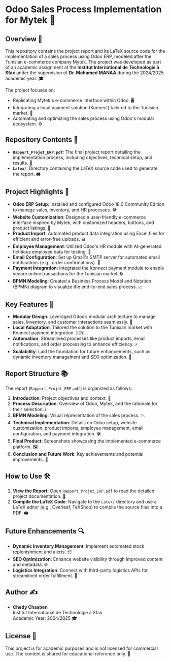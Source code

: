 # Odoo Sales Process Implementation for Mytek 🚀

## Overview 📝
This repository contains the project report and its LaTeX source code for the implementation of a sales process using Odoo ERP, modeled after the Tunisian e-commerce company Mytek. The project was developed as part of an academic assignment at the **Institut International de Technologie à Sfax** under the supervision of **Dr. Mohamed MANAA** during the 2024/2025 academic year. 🎓

The project focuses on:
- Replicating Mytek's e-commerce interface within Odoo. 🖥️
- Integrating a local payment solution (Konnect) tailored to the Tunisian market. 💸
- Automating and optimizing the sales process using Odoo's modular ecosystem. ⚙️

## Repository Contents 📂
- **`Rapport_Projet_ERP.pdf`**: The final project report detailing the implementation process, including objectives, technical setup, and results. 📄
- **`Latex/`**: Directory containing the LaTeX source code used to generate the report. 🖨️

## Project Highlights 🌟
- **Odoo ERP Setup**: Installed and configured Odoo 18.0 Community Edition to manage sales, inventory, and HR processes. 🛠️
- **Website Customization**: Designed a user-friendly e-commerce interface inspired by Mytek, with customized headers, buttons, and product listings. 🎨
- **Product Import**: Automated product data integration using Excel files for efficient and error-free uploads. 📊
- **Employee Management**: Utilized Odoo's HR module with AI-generated fictitious employee data for testing. 👥
- **Email Configuration**: Set up Gmail's SMTP server for automated email notifications (e.g., order confirmations). 📧
- **Payment Integration**: Integrated the Konnect payment module to enable secure online transactions for the Tunisian market. 🔒
- **BPMN Modeling**: Created a Business Process Model and Notation (BPMN) diagram to visualize the end-to-end sales process. 📈

## Key Features 🔑
- **Modular Design**: Leveraged Odoo’s modular architecture to manage sales, inventory, and customer interactions seamlessly. 🧩
- **Local Adaptation**: Tailored the solution to the Tunisian market with Konnect payment integration. 🇹🇳
- **Automation**: Streamlined processes like product imports, email notifications, and order processing to enhance efficiency. ⚡
- **Scalability**: Laid the foundation for future enhancements, such as dynamic inventory management and SEO optimization. 📡

## Report Structure 📚
The report (`Rapport_Projet_ERP.pdf`) is organized as follows:
1. **Introduction**: Project objectives and context. 🎯
2. **Process Description**: Overview of Odoo, Mytek, and the rationale for their selection. ℹ️
3. **BPMN Modeling**: Visual representation of the sales process. 📉
4. **Technical Implementation**: Details on Odoo setup, website customization, product imports, employee management, email configuration, and payment integration. 🛠️
5. **Final Product**: Screenshots showcasing the implemented e-commerce platform. 🖼️
6. **Conclusion and Future Work**: Key achievements and potential improvements. 🔮

## How to Use 🛠️
1. **View the Report**: Open `Rapport_Projet_ERP.pdf` to read the detailed project documentation. 👀
2. **Compile the LaTeX Code**: Navigate to the `Latex/` directory and use a LaTeX editor (e.g., Overleaf, TeXShop) to compile the source files into a PDF. 🖨️

## Future Enhancements 🔍
- **Dynamic Inventory Management**: Implement automated stock replenishment and alerts. 📦
- **SEO Optimization**: Enhance website visibility through improved content and metadata. 🌐
- **Logistics Integration**: Connect with third-party logistics APIs for streamlined order fulfillment. 🚚

## Author ✍️
- **Chedy Chaaben**  
  Institut International de Technologie à Sfax  
  Academic Year: 2024/2025 🎓

## License 📜
This project is for academic purposes and is not licensed for commercial use. The content is shared for educational reference only. 📖